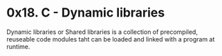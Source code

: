 # 0x18. C - Dynamic libraries
Dynamic libraries or Shared libraries is a collection of precompiled, reuseable code modules taht can be loaded and linked with a program at runtime.

